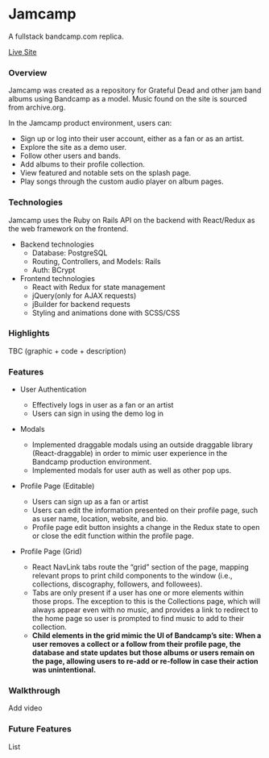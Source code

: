 # Jamcamp

A fullstack bandcamp.com replica.

[Live Site](https://jamcamp.herokuapp.com/)

### Overview

Jamcamp was created as a repository for Grateful Dead and other jam band albums using Bandcamp as a model. Music found on the site is sourced from archive.org.

In the Jamcamp product environment, users can: 

  * Sign up or log into their user account, either as a fan or as an artist. 
  * Explore the site as a demo user.
  * Follow other users and bands.
  * Add albums to their profile collection.
  * View featured and notable sets on the splash page. 
  * Play songs through the custom audio player on album pages. 
  
### Technologies

Jamcamp uses the Ruby on Rails API on the backend with React/Redux as the web framework on the frontend.

- Backend technologies
  * Database: PostgreSQL
  * Routing, Controllers, and Models: Rails
  * Auth: BCrypt
- Frontend technologies
  * React with Redux for state management
  * jQuery(only for AJAX requests)
  * jBuilder for backend requests
  * Styling and animations done with SCSS/CSS

### Highlights

TBC (graphic + code + description)

### Features

- User Authentication 
  * Effectively logs in user as a fan or an artist 
  * Users can sign in using the demo log in

- Modals
  * Implemented draggable modals using an outside draggable library (React-draggable) in order to mimic user experience in the Bandcamp production environment. 
  * Implemented modals for user auth as well as other pop ups.
  
- Profile Page (Editable)
  * Users can sign up as a fan or artist
  * Users can edit the information presented on their profile page, such as user name, location, website, and bio. 
  * Profile page edit button insights a change in the Redux state to open or close the edit function within the profile page.  

- Profile Page (Grid)
  * React NavLink tabs route the “grid” section of the page, mapping relevant props to print child components to the window (i.e., collections, discography, followers, and followees).
  * Tabs are only present if a user has one or more elements within those props. The exception to this is the Collections page, which will always appear even with no music, and provides a link to redirect to the home page so user is prompted to find music to add to their collection. 
  * **Child elements in the grid mimic the UI of Bandcamp’s site: When a user removes a collect or a follow from their profile page, the database and state updates but those albums or users remain on the page, allowing users to re-add or re-follow in case their action was unintentional.**



### Walkthrough

Add video

### Future Features

List
